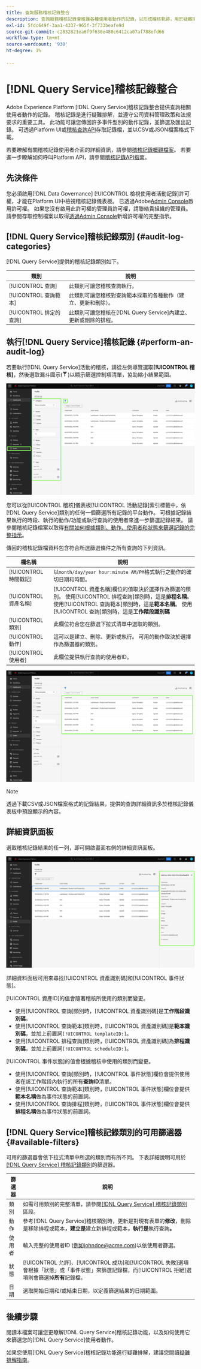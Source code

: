 ```yaml
---
title: 查詢服務稽核記錄整合
description: 查詢服務稽核記錄會維護各種使用者動作的記錄，以形成稽核軌跡，用於疑難排解問題或遵循公司資料管理政策和法規要求。 本教學課程提供查詢服務專屬稽核記錄功能的概觀。
exl-id: 5fdc649f-3aa1-4337-965f-3f733beafe9d
source-git-commit: c2832821ea6f9f630e480c6412ca07af788efd66
workflow-type: tm+mt
source-wordcount: '930'
ht-degree: 1%

---
```


# [!DNL Query Service]稽核記錄整合

Adobe Experience Platform [!DNL Query Service]稽核記錄整合提供查詢相關使用者動作的記錄。 稽核記錄是進行疑難排解，並遵守公司資料管理政策和法規要求的重要工具。 此功能可讓您傳回許多事件型別的動作記錄，並篩選及匯出記錄。 可透過Platform UI或[稽核查詢API](https://www.adobe.io/experience-platform-apis/references/audit-query/)存取記錄檔，並以CSV或JSON檔案格式下載。

若要瞭解有關稽核記錄使用者介面的詳細資訊，請參閱[稽核記錄概觀檔案](../../landing/governance-privacy-security/audit-logs/overview.md)。 若要進一步瞭解如何呼叫Platform API，請參閱[稽核記錄API指南](../../landing/api-guide.md)。

## 先決條件

您必須啟用[!DNL Data Governance] [!UICONTROL 檢視使用者活動記錄]許可權，才能在Platform UI中檢視稽核記錄儀表板。 已透過Adobe[Admin Console](https://adminconsole.adobe.com/)啟用許可權。 如果您沒有啟用此許可權的管理員許可權，請聯絡貴組織的管理員。 請參閱存取控制檔案以取得[透過Admin Console](../../access-control/home.md)新增許可權的完整指示。

## [!DNL Query Service]稽核記錄類別 {#audit-log-categories}

[!DNL Query Service]提供的稽核記錄類別如下。

| 類別 | 說明 |
|---|---|
| [!UICONTROL 查詢] | 此類別可讓您稽核查詢執行。 |
| [!UICONTROL 查詢範本] | 此類別可讓您稽核對查詢範本採取的各種動作（建立、更新和刪除）。 |
| [!UICONTROL 排定的查詢] | 此類別可讓您稽核在[!DNL Query Service]內建立、更新或刪除的排程。 |

## 執行[!DNL Query Service]稽核記錄 {#perform-an-audit-log}

若要執行[!DNL Query Service]活動的稽核，請從左側導覽選取&#x200B;**[!UICONTROL 稽核]**，然後選取漏斗圖示(![篩選圖示。](/help/images/icons/filter.png))以顯示篩選控制項清單，協助縮小結果範圍。

![Platform UI稽核記錄儀表板，在左側導覽中顯示「稽核」，且篩選器控制項反白顯示。](../images/audit-log/filter-controls.png)

您可以從[!UICONTROL 稽核]儀表板[!UICONTROL 活動記錄]索引標籤中，依[!DNL Query Service]類別的任何一個篩選所有記錄的平台動作。 可根據記錄結果執行的時段、執行的動作/功能或執行查詢的使用者來進一步篩選記錄結果。 請參閱稽核記錄檔案以取得[有關如何根據類別、動作、使用者和狀態來篩選記錄的完整指示](../../landing/governance-privacy-security/audit-logs/overview.md#managing-audit-logs-in-the-ui)。

傳回的稽核記錄檔資料包含符合所選篩選條件之所有查詢的下列資訊。

| 欄名稱 | 說明 |
|---|---|
| [!UICONTROL 時間戳記] | 以`month/day/year hour:minute AM/PM`格式執行之動作的確切日期和時間。 |
| [!UICONTROL 資產名稱] | [!UICONTROL 資產名稱]欄位的值取決於選擇作為篩選的類別。 使用[!UICONTROL 排程查詢]類別時，這是&#x200B;**排程名稱**。 使用[!UICONTROL 查詢範本]類別時，這是&#x200B;**範本名稱**。 使用[!UICONTROL 查詢]類別時，這是&#x200B;**工作階段識別碼** |
| [!UICONTROL 類別] | 此欄位符合您在篩選下拉式清單中選取的類別。 |
| [!UICONTROL 動作] | 這可以是建立、刪除、更新或執行。 可用的動作取決於選擇作為篩選器的類別。 |
| [!UICONTROL 使用者] | 此欄位提供執行查詢的使用者ID。 |

![已反白篩選活動記錄檔的[稽核]儀表板。](../images/audit-log/filtered-activity.png)

>[!NOTE]
>
>透過下載CSV或JSON檔案格式的記錄結果，提供的查詢詳細資訊多於稽核記錄儀表板中預設顯示的內容。

## 詳細資訊面板

選取稽核記錄結果的任一列，即可開啟畫面右側的詳細資訊面板。

![稽核儀表板活動記錄索引標籤，並反白顯示詳細資訊面板。](../images/audit-log/details-panel.png)

詳細資料面板可用來尋找[!UICONTROL 資產識別碼]和[!UICONTROL 事件狀態]。

[!UICONTROL 資產ID]的值會隨著稽核所使用的類別而變更。

* 使用[!UICONTROL 查詢]類別時，[!UICONTROL 資產識別碼]是&#x200B;**工作階段識別碼**。
* 使用[!UICONTROL 查詢範本]類別時，[!UICONTROL 資產識別碼]是&#x200B;**範本識別碼**，並加上前置詞`[!UICONTROL templateID:]`。
* 使用[!UICONTROL 排程查詢]類別時，[!UICONTROL 資產識別碼]為&#x200B;**排程識別碼**，並加上前置詞`[!UICONTROL scheduleID:]`。

[!UICONTROL 事件狀態]的值會根據稽核中使用的類別而變更。

* 使用[!UICONTROL 查詢]類別時，[!UICONTROL 事件狀態]欄位會提供使用者在該工作階段內執行的所有&#x200B;**查詢ID**&#x200B;清單。
* 使用[!UICONTROL 查詢範本]類別時，[!UICONTROL 事件狀態]欄位會提供&#x200B;**範本名稱**&#x200B;做為事件狀態的前置詞。
* 使用[!UICONTROL 查詢排程]類別時，[!UICONTROL 事件狀態]欄位會提供&#x200B;**排程名稱**&#x200B;做為事件狀態的前置詞。

## [!DNL Query Service]稽核記錄類別的可用篩選器 {#available-filters}

可用的篩選器會依下拉式清單中所選的類別而有所不同。 下表詳細說明可用於[[!DNL Query Service] 稽核記錄類別](#audit-log-categories)的篩選器。

| 篩選器 | 說明 |
|---|---|
| 類別 | 如需可用類別的完整清單，請參閱[[!DNL Query Service] 稽核記錄類別](#audit-log-categories)區段。 |
| 動作 | 參考[!DNL Query Service]稽核類別時，更新是對現有表單的&#x200B;**修改**，刪除是移除排程或範本&#x200B;**，建立是**&#x200B;建立新排程或範本&#x200B;**，執行是**&#x200B;執行查詢&#x200B;**。** |
| 使用者 | 輸入完整的使用者ID (例如johndoe@acme.com)以依使用者篩選。 |
| 狀態 | [!UICONTROL 允許]、[!UICONTROL 成功]和[!UICONTROL 失敗]選項會根據「狀態」或「事件狀態」來篩選記錄檔，而[!UICONTROL 拒絕]選項則會篩選掉&#x200B;**所有**&#x200B;記錄檔。 |
| 日期 | 選取開始日期和/或結束日期，以定義篩選結果的日期範圍。 |

## 後續步驟

閱讀本檔案可讓您更瞭解[!DNL Query Service]稽核記錄功能，以及如何使用它來篩選您的[!DNL Query Service]使用者動作。

如果您使用[!DNL Query Service]稽核記錄功能進行疑難排解，建議您閱讀[疑難排解指南](../troubleshooting-guide.md)。
